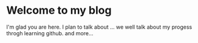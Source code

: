 # Welcome to my blog

I'm glad you are here. I plan to talk about ...
we well talk about my progess throgh learning github. 
and more...
